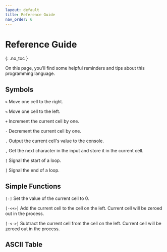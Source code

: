 ```yaml
---
layout: default
title: Reference Guide
nav_order: 6
---
```


# Reference Guide
{: .no_toc }

On this page, you'll find some helpful reminders and tips about this programming language.

## Symbols

`>` Move one cell to the right.

`<` Move one cell to the left.

`+` Increment the current cell by one.

`-` Decrement the current cell by one.

`.` Output the current cell's value to the console.

`,` Get the next character in the input and store it in the current cell.

`[` Signal the start of a loop.

`]` Signal the end of a loop.

## Simple Functions

`[-]` Set the value of the current cell to 0.

`[-<+>]` Add the current cell to the cell on the left. Current cell will be zeroed out in the process.

`[-<->]` Subtract the current cell from the cell on the left. Current cell will be zeroed out in the process.

## ASCII Table
